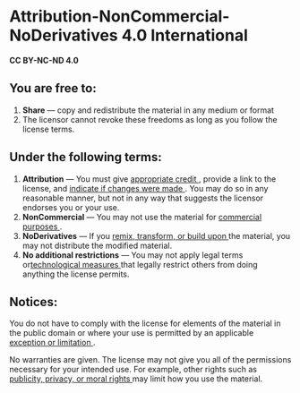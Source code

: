 # Attribution-NonCommercial-NoDerivatives 4.0 International

  **CC BY-NC-ND 4.0**

## You are free to:

1. **Share** — copy and redistribute the material in any medium or format
2. The licensor cannot revoke these freedoms as long as you follow the license terms.

## Under the following terms:

1. **Attribution** — You must give [appropriate credit ](https://creativecommons.org/licenses/by-nc-nd/4.0/#ref-appropriate-credit), provide a link to the license, and [indicate if changes were made ](https://creativecommons.org/licenses/by-nc-nd/4.0/#ref-indicate-changes). You may do so in any reasonable manner, but not in any way that suggests the licensor endorses you or your use.
2. **NonCommercial** — You may not use the material for [commercial purposes ](https://creativecommons.org/licenses/by-nc-nd/4.0/#ref-commercial-purposes).
3. **NoDerivatives** — If you [remix, transform, or build upon ](https://creativecommons.org/licenses/by-nc-nd/4.0/#ref-some-kinds-of-mods)the material, you may not distribute the modified material.
4. **No additional restrictions** — You may not apply legal terms or[technological measures ](https://creativecommons.org/licenses/by-nc-nd/4.0/#ref-technological-measures)that legally restrict others from doing anything the license permits.

## Notices:

You do not have to comply with the license for elements of the material in the public domain or where your use is permitted by an applicable [exception or limitation ](https://creativecommons.org/licenses/by-nc-nd/4.0/#ref-exception-or-limitation).

No warranties are given. The license may not give you all of the permissions necessary for your intended use. For example, other rights such as [publicity, privacy, or moral rights ](https://creativecommons.org/licenses/by-nc-nd/4.0/#ref-publicity-privacy-or-moral-rights)may limit how you use the material.